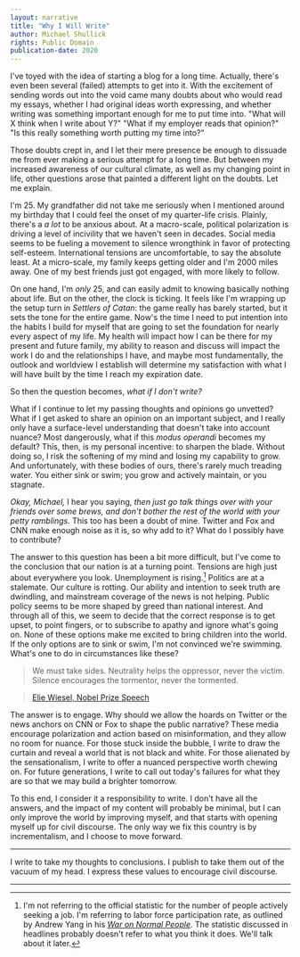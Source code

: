 ```yaml
---
layout: narrative
title: "Why I Will Write"
author: Michael Shullick
rights: Public Domain
publication-date: 2020
---
```


I've toyed with the idea of starting a blog for a long time. Actually, there's even been several (failed) attempts to get into it. With the excitement of sending words out into the void came many doubts about who would read my essays, whether I had original ideas worth expressing, and whether writing was something important enough for me to put time into. "What will X think when I write about Y?" "What if my employer reads that opinion?" "Is this really something worth putting my time into?"

Those doubts crept in, and I let their mere presence be enough to dissuade me from ever making a serious attempt for a long time. But between my increased awareness of our cultural climate, as well as my changing point in life, other questions arose that painted a different light on the doubts. Let me explain.

I'm 25. My grandfather did not take me seriously when I mentioned around my birthday that I could feel the onset of my quarter-life crisis. Plainly, there's a _a lot_ to be anxious about. At a macro-scale, political polarization is driving a level of incivility that we haven't seen in decades. Social media seems to be fueling a movement to silence wrongthink in favor of protecting self-esteem. International tensions are uncomfortable, to say the absolute least. At a micro-scale, my family keeps getting older and I'm 2000 miles away. One of my best friends just got engaged, with more likely to follow.

On one hand, I'm _only_ 25, and can easily admit to knowing basically nothing about life. But on the other, the clock is ticking. It feels like I'm wrapping up the setup turn in _Settlers of Catan_: the game really has barely started, but it sets the tone for the entire game. Now's the time I need to put intention into the habits I build for myself that are going to set the foundation for nearly every aspect of my life. My health will impact how I can be there for my present and future family, my ability to reason and discuss will impact the work I do and the relationships I have, and maybe most fundamentally, the outlook and worldview I establish will determine my satisfaction with what I will have built by the time I reach my expiration date.

So then the question becomes, _what if I don't write?_

What if I continue to let my passing thoughts and opinions go unvetted? What if I get asked to share an opinion on an important subject, and I really only have a surface-level understanding that doesn't take into account nuance?  Most dangerously, what if this _modus operandi_ becomes my default? This, then, is my personal incentive: to sharpen the blade. Without doing so, I risk the softening of my mind and losing my capability to grow. And unfortunately, with these bodies of ours, there's rarely much treading water. You either sink or swim; you grow and actively maintain, or you stagnate.

_Okay, Michael,_ I hear you saying, _then just go talk things over with your friends over some brews, and don't bother the rest of the world with your petty ramblings._ This too has been a doubt of mine. Twitter and Fox and CNN make enough noise as it is, so why add to it? What do I possibly have to contribute?

The answer to this question has been a bit more difficult, but I've come to the conclusion that our nation is at a turning point. Tensions are high just about everywhere you look. Unemployment is rising.[^fn1] Politics are at a stalemate. Our culture is rotting. Our ability and intention to seek truth are dwindling, and mainstream coverage of the news is not helping. Public policy seems to be more shaped by greed than national interest. And through all of this, we seem to decide that the correct response is to get upset, to point fingers, or to subscribe to apathy and ignore what's going on. None of these options make me excited to bring children into the world. If the only options are to sink or swim, I'm not convinced we're swimming. What's one to do in circumstances like these?

[^fn1]: I'm not referring to the official statistic for the number of people actively seeking a job. I'm referring to labor force participation rate, as outlined by Andrew Yang in his [_War on Normal People_](https://www.amazon.com/War-Normal-People-Disappearing-Universal-ebook/dp/B075CRY4TZ/ref=sr_1_1?dchild=1&keywords=war+on+normal+people&qid=1600576041&sr=8-1). The statistic discussed in headlines probably doesn't refer to what you think it does. We'll talk about it later.

> We must take sides. Neutrality helps the oppressor, never the victim. Silence encourages the tormentor, never the tormented.

> [Elie Wiesel, Nobel Prize Speech](https://eliewieselfoundation.org/elie-wiesel/nobelprizespeech/)


The answer is to engage. Why should we allow the hoards on Twitter or the news anchors on CNN or Fox to shape the public narrative? These media encourage polarization and action based on misinformation, and they allow no room for nuance. For those stuck inside the bubble, I write to draw the curtain and reveal a world that is not black and white. For those alienated by the sensationalism, I write to offer a nuanced perspective worth chewing on. For future generations, I write to call out today's failures for what they are so that we may build a brighter tomorrow.

To this end, I consider it a responsibility to write. I don't have all the answers, and the impact of my content will probably be minimal, but I can only improve the world by improving myself, and that starts with opening myself up for civil discourse. The only way we fix this country is by incrementalism, and I choose to move forward.

---

I write to take my thoughts to conclusions. I publish to take them out of the vacuum of my head. I express these values to encourage civil discourse.

---
